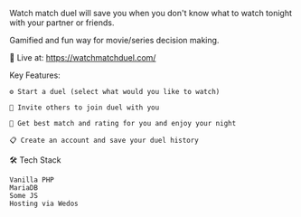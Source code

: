 Watch match duel will save you when you don't know what to watch tonight with your partner or friends.

Gamified and fun way for movie/series decision making.

🔗 Live at: https://watchmatchduel.com/

Key Features:

    ⚙️ Start a duel (select what would you like to watch)
    
    👋 Invite others to join duel with you
    
    🍿 Get best match and rating for you and enjoy your night
    
    📋 Create an account and save your duel history

🛠️ Tech Stack

    Vanilla PHP
    MariaDB
    Some JS
    Hosting via Wedos
    
